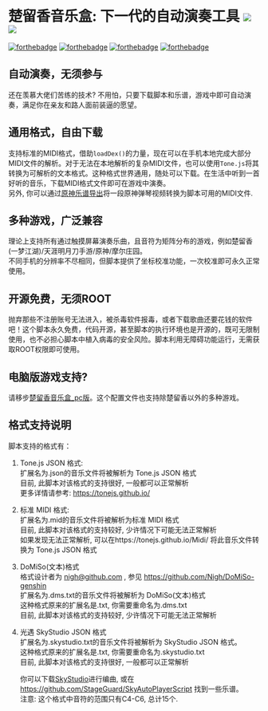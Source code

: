 # 楚留香音乐盒: 下一代的自动演奏工具 ![](https://img.shields.io/badge/Author-%E6%9D%8E%E8%8A%92%E6%9E%9C-yellow.svg) ![](https://img.shields.io/badge/PRs-welcome-blue.svg)

[![forthebadge](https://forthebadge.com/images/badges/built-with-love.svg)](https://forthebadge.com)
[![forthebadge](https://forthebadge.com/images/badges/made-with-javascript.svg)](https://forthebadge.com)
[![forthebadge](https://forthebadge.com/images/badges/0-percent-optimized.svg)](https://forthebadge.com)
[![forthebadge](https://forthebadge.com/images/badges/built-for-android.svg)](https://forthebadge.com)
  
## 自动演奏，无须参与

  还在羡慕大佬们苦练的技术? 不用怕，只要下载脚本和乐谱，游戏中即可自动演奏，满足你在亲友和路人面前装逼的愿望。

## 通用格式，自由下载

  支持标准的MIDI格式，借助`loadDex()`的力量，现在可以在手机本地完成大部分MIDI文件的解析。对于无法在本地解析的复杂MIDI文件，也可以使用`Tone.js`将其转换为可解析的文本格式。这种格式世界通用，随处可以下载。在生活中听到一首好听的音乐，下载MIDI格式文件即可在游戏中演奏。  
  另外, 你可以通过[原神乐谱导出](https://github.com/happyme531/GenshinImpactPianoExtract)将一段原神弹琴视频转换为脚本可用的MIDI文件.  

## 多种游戏，广泛兼容

  理论上支持所有通过触摸屏幕演奏乐曲，且音符为矩阵分布的游戏，例如楚留香(一梦江湖)/天涯明月刀手游/原神/摩尔庄园。  
  不同手机的分辨率不尽相同，但脚本提供了坐标校准功能，一次校准即可永久正常使用。

## 开源免费，无须ROOT

  抛弃那些不注册账号无法进入，被杀毒软件报毒，或者下载歌曲还要花钱的软件吧！这个脚本永久免费，代码开源，甚至脚本的执行环境也是开源的，既可无限制使用，也不必担心脚本中植入病毒的安全风险。脚本利用无障碍功能运行，无需获取ROOT权限即可使用。

## 电脑版游戏支持?

  请移步[楚留香音乐盒_pc版](https://github.com/happyme531/clxTools/tree/master/%E6%A5%9A%E7%95%99%E9%A6%99%E9%9F%B3%E4%B9%90%E7%9B%92_pc%E7%89%88)。这个配置文件也支持除楚留香以外的多种游戏。

## 格式支持说明

  脚本支持的格式有：  
  
 1. Tone.js JSON 格式:  
    扩展名为.json的音乐文件将被解析为 Tone.js JSON 格式  
    目前, 此脚本对该格式的支持很好, 一般都可以正常解析  
    更多详情请参考: https://tonejs.github.io/  

 2. 标准 MIDI 格式:  
    扩展名为.mid的音乐文件将被解析为标准 MIDI 格式  
    目前, 此脚本对该格式的支持较好, 少许情况下可能无法正常解析  
    如果发现无法正常解析, 可以在https://tonejs.github.io/Midi/ 将此音乐文件转换为 Tone.js JSON 格式  

 3. DoMiSo(文本)格式  
    格式设计者为 nigh@github.com , 参见 https://github.com/Nigh/DoMiSo-genshin  
    扩展名为.dms.txt的音乐文件将被解析为 DoMiSo(文本)格式  
    这种格式原来的扩展名是.txt, 你需要重命名为.dms.txt  
    目前, 此脚本对该格式的支持较好, 少许情况下可能无法正常解析  
  
 4. 光遇 SkyStudio JSON 格式  
    扩展名为.skystudio.txt的音乐文件将被解析为 SkyStudio JSON 格式。  
    这种格式原来的扩展名是.txt, 你需要重命名为.skystudio.txt  
    目前, 此脚本对该格式的支持很好, 一般都可以正常解析  

    你可以下载[SkyStudio](https://play.google.com/store/apps/details?id=com.Maple.SkyStudio)进行编曲, 或在 https://github.com/StageGuard/SkyAutoPlayerScript 找到一些乐谱。  
    注意: 这个格式中音符的范围只有C4-C6, 总计15个.

